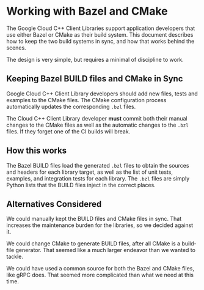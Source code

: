# Working with Bazel and CMake

The Google Cloud C++ Client Libraries support application developers that use
either Bazel or CMake as their build system. This document describes how to
keep the two build systems in sync, and how that works behind the scenes.

The design is very simple, but requires a minimal of discipline to work.

## Keeping Bazel BUILD files and CMake in Sync

Google Cloud C++ Client Library developers should add new files, tests and
examples to the CMake files.  The CMake configuration process automatically
updates the corresponding `.bzl` files.

The Cloud C++ Client Library developer **must** commit both their manual changes
to the CMake files as well as the automatic changes to the `.bzl` files. If they
forget one of the CI builds will break.

## How this works

The Bazel BUILD files load the generated `.bzl` files to obtain the sources and
headers for each library target, as well as the list of unit tests, examples,
and integration tests for each library.  The `.bzl` files are simply Python
lists that the BUILD files inject in the correct places.

## Alternatives Considered

We could manually kept the BUILD files and CMake files in sync. That increases
the maintenance burden for the libraries, so we decided against it.

We could change CMake to generate BUILD files, after all CMake is a build-file
generator. That seemed like a much larger endeavor than we wanted to tackle.

We could have used a common source for both the Bazel and CMake files, like gRPC
does. That seemed more complicated than what we need at this time.
